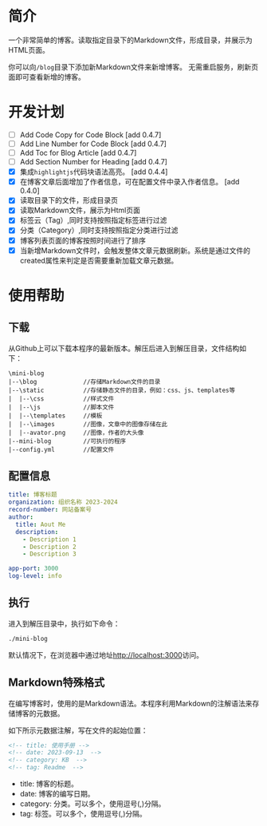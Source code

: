 <!-- title: 使用手册 -->
<!-- date: 2023-09-13  -->
<!-- category: KB  -->
<!-- tag: Readme  -->

# 简介

一个非常简单的博客。读取指定目录下的Markdown文件，形成目录，并展示为HTML页面。

你可以向``/blog``目录下添加新Markdown文件来新增博客。
无需重启服务，刷新页面即可查看新增的博客。

# 开发计划
- [ ] Add Code Copy for Code Block  [add 0.4.7]
- [ ] Add Line Number for Code Block [add 0.4.7]
- [ ] Add Toc for Blog Article  [add 0.4.7]
- [ ] Add Section Number for Heading  [add 0.4.7]
- [x] 集成`highlightjs`代码块语法高亮。 [add 0.4.4]
- [x] 在博客文章后面增加了作者信息，可在配置文件中录入作者信息。 [add 0.4.0]
- [x] 读取目录下的文件，形成目录页
- [x] 读取Markdown文件，展示为Html页面
- [x] 标签云（Tag）,同时支持按照指定标签进行过滤
- [x] 分类（Category）,同时支持按照指定分类进行过滤
- [x] 博客列表页面的博客按照时间进行了排序
- [x] 当新增Markdown文件时，会触发整体文章元数据刷新。系统是通过文件的created属性来判定是否需要重新加载文章元数据。

# 使用帮助

## 下载

从Github上可以下载本程序的最新版本。解压后进入到解压目录，文件结构如下：

```text
\mini-blog
|--\blog             //存储Markdown文件的目录
|--\static           //存储静态文件的目录，例如：css、js、templates等
|  |--\css           //样式文件
|  |--\js            //脚本文件
|  |--\templates     //模板
|  |--\images        //图像，文章中的图像存储在此
|  |--avator.png     //图像，作者的大头像
|--mini-blog         //可执行的程序
|--config.yml        //配置文件
```

## 配置信息

```yml
title: 博客标题
organization: 组织名称 2023-2024
record-number: 网站备案号
author:
  title: Aout Me
  description:
    - Description 1
    - Description 2
    - Description 3

app-port: 3000
log-level: info
```

## 执行

进入到解压目录中，执行如下命令：

```bash
./mini-blog
```

默认情况下，在浏览器中通过地址[http://localhost:3000](http://localhost:3000)访问。


## Markdown特殊格式

在编写博客时，使用的是Markdown语法。本程序利用Markdown的注解语法来存储博客的元数据。

如下所示元数据注解，写在文件的起始位置：

```md
<!-- title: 使用手册 -->
<!-- date: 2023-09-13  -->
<!-- category: KB  -->
<!-- tag: Readme  -->
```
* title: 博客的标题。
* date: 博客的编写日期。
* category: 分类。可以多个，使用逗号(,)分隔。
* tag: 标签。可以多个，使用逗号(,)分隔。
